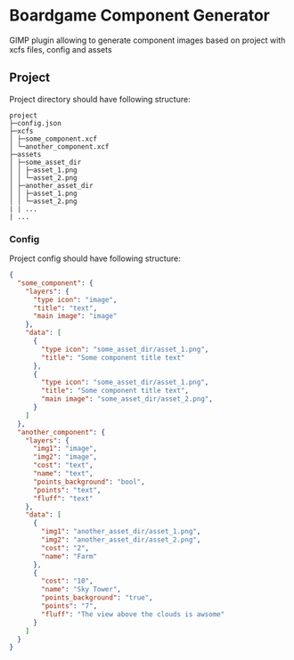 # Boardgame Component Generator

GIMP plugin allowing to generate component images based on project with xcfs files, config and assets

## Project

Project directory should have following structure:

```
project
├─config.json
├─xcfs
│ ├─some_component.xcf
│ └─another_component.xcf
├─assets
│ ├─some_asset_dir
│ │ ├─asset_1.png
│ │ └─asset_2.png
│ ├─another_asset_dir
│ │ ├─asset_1.png
│ │ └─asset_2.png
| | ...
| ...
```

### Config

Project config should have following structure:

```json
{
  "some_component": {
    "layers": {
      "type icon": "image",
      "title": "text",
      "main image": "image"
    },
    "data": [
      {
        "type icon": "some_asset_dir/asset_1.png",
        "title": "Some component title text"
      },
      {
        "type icon": "some_asset_dir/asset_1.png",
        "title": "Some component title text",
        "main image": "some_asset_dir/asset_2.png",
      }
    ] 
  },
  "another_component": {
    "layers": {
      "img1": "image",
      "img2": "image",
      "cost": "text",
      "name": "text",
      "points_background": "bool",
      "points": "text",
      "fluff": "text"
    },
    "data": [
      {
        "img1": "another_asset_dir/asset_1.png",
        "img2": "another_asset_dir/asset_2.png",
        "cost": "2",
        "name": "Farm"
      },
      {
        "cost": "10",
        "name": "Sky Tower",
        "points_background": "true",
        "points": "7",
        "fluff": "The view above the clouds is awsome"
      }
    ] 
  }
}
```